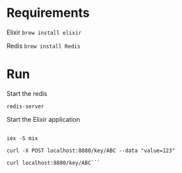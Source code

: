 Requirements
=============

Elixir `brew install elixir`

Redis `brew install Redis`

Run
==============

Start the redis

`redis-server`

Start the Elixir application

```mix deps.get

iex -S mix

curl -X POST localhost:8880/key/ABC --data "value=123"

curl localhost:8880/key/ABC```

